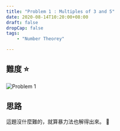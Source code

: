 ```yaml
---
title: "Problem 1 : Multiples of 3 and 5"
date: 2020-08-14T10:20:00+08:00
draft: false
dropCap: false
tags:
    - "Number Theorey"

---
```


## 難度 ⭐️

![Problem 1](https://i.imgur.com/hIkzgW8.png)

## 思路

這題沒什麼難的，就算暴力法也解得出來。 🍻

